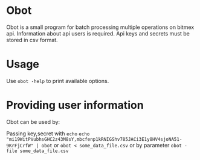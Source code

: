 # Obot

Obot is a small program for batch processing multiple operations on bitmex api.
Information about api users is required. Api keys and secrets must be stored 
in csv format.

# Usage
Use `obot -help` to print available options.

# Providing user information
Obot can be used by:

Passing key,secret with `echo`
`echo "mi19WitPVubhsGHC2z43M8sY,mbcfenp1kRNIGShv785JACi3E1y8HV4sjoNA51-9KrFjCrfW" | obot`
or
`obot < some_data_file.csv`
or by parameter
`obot -file some_data_file.csv`

